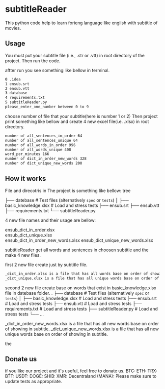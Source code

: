 # subtitleReader

This python code help to learn forieng language like english with subtitle of movies.


## Usage

You must put your subtitle file (i.e., .str or .vtt) in root directory of the project. Then run the code.

aftter run you see something like bellow in terminal.
```bash
0 .idea
1 ensub.srt
2 ensub.vtt
3 database
4 requirements.txt
5 subtitleReader.py
please_enter_one_number between 0 to 9
```

choose number of file that your subtitle(here is number 1 or 2)
Then project print something like bellow and create 4 new excel file(i.e. .xlsx) in root directory.

```bash
number of all_sentences_in_order 64
number of all_sentences_unique 64
number of all_words_in_order 996
number of all_words_unique 408
word_per_minutes 166
number of dict_in_order_new_words 328
number of dict_unique_new_words 200
```

## How it works

File and direcotris in The project is something like bellow:
tree

├── datebase                          # Test files (alternatively `spec` or `tests`)
│   ├── basic_knowledge.xlsx          # Load and stress tests
├── ensub.srt 
├── ensub.vtt
├── requirements.txt
└── subtitleReader.py


4 new file names and their usage are bellow:

ensub_dict_in_order.xlsx         
ensub_dict_unique.xlsx   
ensub_dict_in_order_new_words.xlsx
ensub_dict_unique_new_words.xlsx

subtitleReader get all words and sentences in choosen subtitle and the make 4 new files.

first 2 new file create just by subtitle file.

```bash
_dict_in_order.xlsx is a file that has all words base on order of showing in subtitle.
_dict_unique.xlsx is a file that has all unique words base on order of showing in subtitle.
```

second 2 new file create base on words that exist in basic_knowledge.xlsx file in datebase folder.
.
├── datebase                          # Test files (alternatively `spec` or `tests`)
│   ├── basic_knowledge.xlsx          # Load and stress tests
├── ensub.srt           # Load and stress tests
├── ensub.vtt          # Load and stress tests
├── requirements.txt          # Load and stress tests
├── subtitleReader.py          # Load and stress tests
└── ...

_dict_in_order_new_words.xlsx is a file that has all new words base on order of showing in subtitle.
_dict_unique_new_words.xlsx is a file that has all new unique words base on order of showing in subtitle.

the


## Donate us
if you like our project and it's useful, feel free to donate us.
BTC:
ETH:
TRX:
BTT:
USDT:
DOGE:
SHIB:
XMR:
Decentraland (MANA):
Please make sure to update tests as appropriate.


